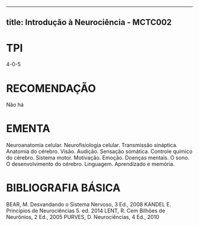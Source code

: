 
---
title: Introdução à Neurociência - MCTC002 
---

# TPI

4-0-5

# RECOMENDAÇÃO

Não há

# EMENTA

Neuroanatomia celular. Neurofisiologia celular. Transmissão sináptica. Anatomia do cérebro. Visão. Audição. Sensação somática. Controle químico do cérebro. Sistema motor. Motivação. Emoção. Doenças mentais. O sono. O desenvolvimento do cérebro. Linguagem. Aprendizado e memória.

# BIBLIOGRAFIA BÁSICA

BEAR, M. Desvandando o Sistema Nervoso, 3 Ed., 2008 
KANDEL E. Princípios de Neurociências 5. ed. 2014
LENT, R. Cem Bilhões de Neurônios, 2 Ed., 2005 
PURVES, D. Neurociências, 4 Ed., 2010
        